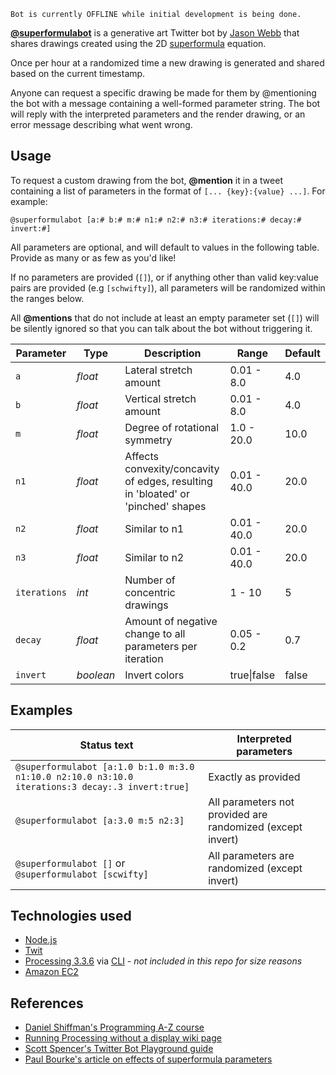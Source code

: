     Bot is currently OFFLINE while initial development is being done.

__[@superformulabot](https://twitter.com/superformulabot)__ is a generative art Twitter bot by [Jason Webb](http://jasonwebb.io) that shares drawings created using the 2D [superformula](https://en.wikipedia.org/wiki/Superformula) equation.

Once per hour at a randomized time a new drawing is generated and shared based on the current timestamp. 

Anyone can request a specific drawing be made for them by @mentioning the bot with a message containing a well-formed parameter string. The bot will reply with the interpreted parameters and the render drawing, or an error message describing what went wrong.

## Usage 
To request a custom drawing from the bot, __@mention__ it in a tweet containing a list of parameters in the format of `[... {key}:{value} ...]`. For example:

    @superformulabot [a:# b:# m:# n1:# n2:# n3:# iterations:# decay:# invert:#]

All parameters are optional, and will default to values in the following table. Provide as many or as few as you'd like!

If no parameters are provided (`[]`), or if anything other than valid key:value pairs are provided (e.g `[schwifty]`), all parameters will be randomized within the ranges below.

All __@mentions__ that do not include at least an empty parameter set (`[]`) will be silently ignored so that you can talk about the bot without triggering it.

| Parameter | Type      | Description | Range | Default |
|---        |---        |---          |---    |---      |
| `a`       | _float_   | Lateral stretch amount | 0.01 - 8.0 | 4.0 |
| `b`       | _float_   | Vertical stretch amount | 0.01 - 8.0 | 4.0 |
| `m`       | _float_   | Degree of rotational symmetry | 1.0 - 20.0 | 10.0 |
| `n1`      | _float_   | Affects convexity/concavity of edges, resulting in 'bloated' or 'pinched' shapes | 0.01 - 40.0 | 20.0 |
| `n2`      | _float_   | Similar to n1 | 0.01 - 40.0 | 20.0 |
| `n3`      | _float_   | Similar to n2 | 0.01 - 40.0 | 20.0 |
| `iterations` | _int_  | Number of concentric drawings | 1 - 10 | 5 |
| `decay`   | _float_   | Amount of negative change to all parameters per iteration | 0.05 - 0.2 | 0.7 |
| `invert`  | _boolean_ | Invert colors | true\|false | false |

## Examples

| Status text | Interpreted parameters |
|---              |---                 |
| `@superformulabot [a:1.0 b:1.0 m:3.0 n1:10.0 n2:10.0 n3:10.0 iterations:3 decay:.3 invert:true]` | Exactly as provided |
| `@superformulabot [a:3.0 m:5 n2:3]` | All parameters not provided are randomized (except invert) |
| `@superformulabot []` or `@superformulabot [scwifty]` | All parameters are randomized (except invert) |

## Technologies used
* [Node.js](https://nodejs.org)
* [Twit](https://github.com/ttezel/twit)
* [Processing 3.3.6](https://processing.org/) via [CLI](https://github.com/processing/processing/wiki/Command-Line) - _not included in this repo for size reasons_
* [Amazon EC2](https://aws.amazon.com/ec2/)

## References
* [Daniel Shiffman's Programming A-Z course](http://shiffman.net/a2z/twitter-bots/)
* [Running Processing without a display wiki page](https://github.com/processing/processing/wiki/Running-without-a-Display)
* [Scott Spencer's Twitter Bot Playground guide](https://spences10.gitbooks.io/twitter-bot-playground/content/)
* [Paul Bourke's article on effects of superformula parameters](http://paulbourke.net/geometry/supershape/)